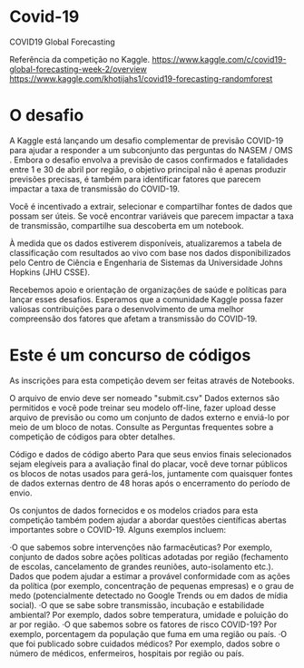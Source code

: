 # Covid-19
COVID19 Global Forecasting

Referência da competição no Kaggle.
https://www.kaggle.com/c/covid19-global-forecasting-week-2/overview  
https://www.kaggle.com/khotijahs1/covid19-forecasting-randomforest

# O desafio  

A Kaggle está lançando um desafio complementar de previsão COVID-19 para ajudar a responder a um subconjunto das perguntas do NASEM / OMS . Embora o desafio envolva a previsão de casos confirmados e fatalidades entre 1 e 30 de abril por região, o objetivo principal não é apenas produzir previsões precisas, é também para identificar fatores que parecem impactar a taxa de transmissão do COVID-19.

Você é incentivado a extrair, selecionar e compartilhar fontes de dados que possam ser úteis. Se você encontrar variáveis ​​que parecem impactar a taxa de transmissão, compartilhe sua descoberta em um notebook.

À medida que os dados estiverem disponíveis, atualizaremos a tabela de classificação com resultados ao vivo com base nos dados disponibilizados pelo Centro de Ciência e Engenharia de Sistemas da Universidade Johns Hopkins (JHU CSSE).

Recebemos apoio e orientação de organizações de saúde e políticas para lançar esses desafios. Esperamos que a comunidade Kaggle possa fazer valiosas contribuições para o desenvolvimento de uma melhor compreensão dos fatores que afetam a transmissão do COVID-19.

# Este é um concurso de códigos  

As inscrições para esta competição devem ser feitas através de Notebooks.

O arquivo de envio deve ser nomeado "submit.csv"
Dados externos são permitidos e você pode treinar seu modelo off-line, fazer upload desse arquivo de previsão ou como um conjunto de dados externo e enviá-lo por meio de um bloco de notas.
Consulte as Perguntas frequentes sobre a competição de códigos para obter detalhes.

Código e dados de código aberto
Para que seus envios finais selecionados sejam elegíveis para a avaliação final do placar, você deve tornar públicos os blocos de notas usados ​​para gerá-los, juntamente com quaisquer fontes de dados externas dentro de 48 horas após o encerramento do período de envio.

Os conjuntos de dados fornecidos e os modelos criados para esta competição também podem ajudar a abordar questões científicas abertas importantes sobre o COVID-19. Alguns exemplos incluem:

·O que sabemos sobre intervenções não farmacêuticas? Por exemplo, conjunto de dados sobre ações políticas adotadas por região (fechamento de escolas, cancelamento de grandes reuniões, auto-isolamento etc.). Dados que podem ajudar a estimar a provável conformidade com as ações da política (por exemplo, concentração de pequenas empresas) e o grau de medo (potencialmente detectado no Google Trends ou em dados de mídia social).
·O que se sabe sobre transmissão, incubação e estabilidade ambiental? Por exemplo, dados sobre temperatura, umidade e poluição do ar por região.
·O que sabemos sobre os fatores de risco COVID-19? Por exemplo, porcentagem da população que fuma em uma região ou país.
·O que foi publicado sobre cuidados médicos? Por exemplo, dados sobre o número de médicos, enfermeiros, hospitais por região ou país.